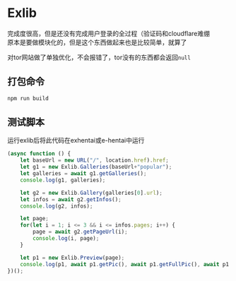 # Exlib
完成度很高，但是还没有完成用户登录的全过程（验证码和cloudflare难绷  
原本是要做模块化的，但是这个东西做起来也是比较简单，就算了  

对tor网站做了单独优化，不会报错了，tor没有的东西都会返回`null`  

## 打包命令
```bash
npm run build
```

## 测试脚本
运行exlib后将此代码在exhentai或e-hentai中运行
```javascript
(async function () {
    let baseUrl = new URL("/", location.href).href;
    let g1 = new Exlib.Galleries(baseUrl+"popular");
    let galleries = await g1.getGalleries();
    console.log(g1, galleries);

    let g2 = new Exlib.Gallery(galleries[0].url);
    let infos = await g2.getInfos();
    console.log(g2, infos);

    let page;
    for(let i = 1; i <= 3 && i <= infos.pages; i++) {
        page = await g2.getPageUrl(i);
        console.log(i, page);
    }

    let p1 = new Exlib.Preview(page);
    console.log(p1, await p1.getPic(), await p1.getFullPic(), await p1.getSparePageUrl());
})();
```